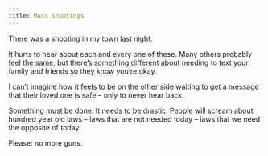 ```yaml
---
title: Mass shootings
---
```


There was a shooting in my town last night.

It hurts to hear about each and every one of these. Many others probably feel the same, but there’s something different about needing to text your family and friends so they know you’re okay.

I can’t imagine how it feels to be on the other side waiting to get a message that their loved one is safe – only to never hear back.

Something must be done. It needs to be drastic. People will scream about hundred year old laws – laws that are not needed today – laws that we need the opposite of today.

Please: no more guns.
